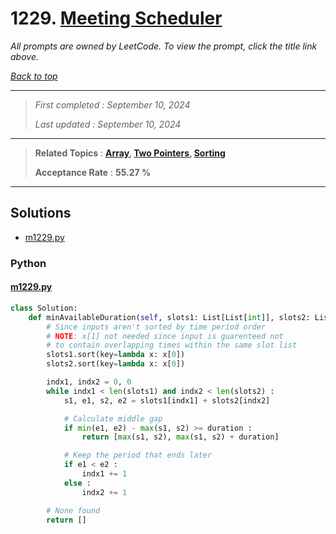 # 1229. [Meeting Scheduler](<https://leetcode.com/problems/meeting-scheduler>)

*All prompts are owned by LeetCode. To view the prompt, click the title link above.*

*[Back to top](<../README.md>)*

------

> *First completed : September 10, 2024*
>
> *Last updated : September 10, 2024*

------

> **Related Topics** : **[Array](<by_topic/Array.md>), [Two Pointers](<by_topic/Two Pointers.md>), [Sorting](<by_topic/Sorting.md>)**
>
> **Acceptance Rate** : **55.27 %**

------

## Solutions

- [m1229.py](<../my-submissions/m1229.py>)
### Python
#### [m1229.py](<../my-submissions/m1229.py>)
```Python
class Solution:
    def minAvailableDuration(self, slots1: List[List[int]], slots2: List[List[int]], duration: int) -> List[int]:
        # Since inputs aren't sorted by time period order
        # NOTE: x[1] not needed since input is guarenteed not
        # to contain overlapping times within the same slot list
        slots1.sort(key=lambda x: x[0])
        slots2.sort(key=lambda x: x[0])

        indx1, indx2 = 0, 0
        while indx1 < len(slots1) and indx2 < len(slots2) :
            s1, e1, s2, e2 = slots1[indx1] + slots2[indx2]

            # Calculate middle gap
            if min(e1, e2) - max(s1, s2) >= duration :
                return [max(s1, s2), max(s1, s2) + duration]

            # Keep the period that ends later
            if e1 < e2 :
                indx1 += 1
            else :
                indx2 += 1

        # None found
        return []

```

